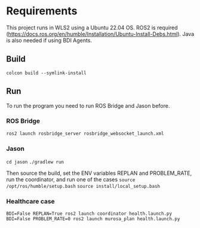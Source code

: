 # Requirements
This project runs in WLS2 using a Ubuntu 22.04 OS. ROS2 is required (https://docs.ros.org/en/humble/Installation/Ubuntu-Install-Debs.html). Java is also needed if using BDI Agents.

## Build

```colcon build --symlink-install```

## Run

To run the program you need to run ROS Bridge and Jason before.

### ROS Bridge
```ros2 launch rosbridge_server rosbridge_websocket_launch.xml```

### Jason
```cd jason```
```./gradlew run```

Then source the build, set the ENV variables REPLAN and PROBLEM_RATE, run the coordinator, and run one of the cases
```source /opt/ros/humble/setup.bash```
```source install/local_setup.bash```

### Healthcare case
```BDI=False REPLAN=True ros2 launch coordinator health.launch.py```
```BDI=False PROBLEM_RATE=0 ros2 launch murosa_plan health.launch.py```
